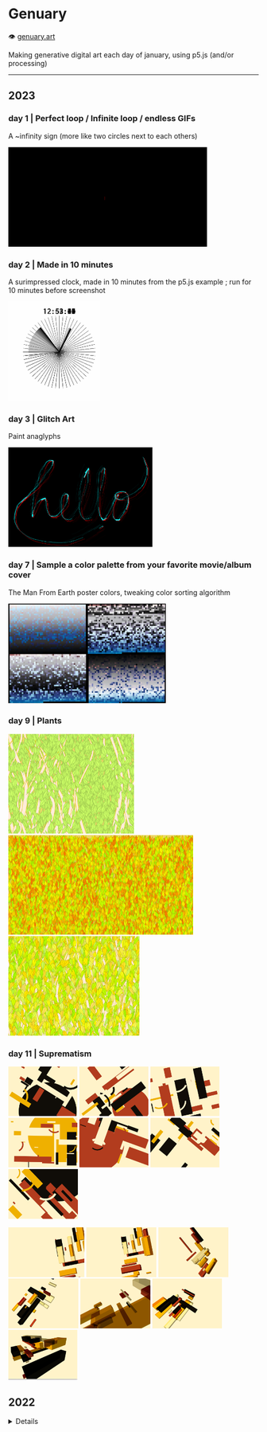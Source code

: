 # Genuary

👁️ [genuary.art](https://genuary.art)

Making generative digital art each day of january, using p5.js (and/or processing)

---
## 2023

### day 1 | Perfect loop / Infinite loop / endless GIFs
A ~infinity sign (more like two circles next to each others)

<img src="2023/01-perfect-loop/loop.gif" height=200>

### day 2 | Made in 10 minutes
A surimpressed clock, made in 10 minutes from the p5.js example ; run for 10 minutes before screenshot

<img src="2023/02-made-in-ten-minutes/run-for-ten-minutes.png" height=200>

### day 3 | Glitch Art
Paint anaglyphs

<img src="2023/03-glitch-art/hello.png" height=200>

### day 7 | Sample a color palette from your favorite movie/album cover
The Man From Earth poster colors, tweaking color sorting algorithm

<img src="2023/07-sample-color-palette/sorts/grid.jpg" height=200>


### day 9 | Plants

<img src="2023/09-plants/forest.png" height=200> <img src="2023/09-plants/lots-of-leaves.png" height=200> <img src="2023/09-plants/plants.png" height=200>

### day 11 | Suprematism
<img src="2023/11-suprematism/2D/1.jpg" height=100> <img src="2023/11-suprematism/2D/2.jpg" height=100> <img src="2023/11-suprematism/2D/3.jpg" height=100> <img src="2023/11-suprematism/2D/4.jpg" height=100> <img src="2023/11-suprematism/2D/5.jpg" height=100> <img src="2023/11-suprematism/2D/6.jpg" height=100> <img src="2023/11-suprematism/2D/7.jpg" height=100>

<img src="2023/11-suprematism/3D/1.png" height=100> <img src="2023/11-suprematism/3D/2.png" height=100> <img src="2023/11-suprematism/3D/3.png" height=100> <img src="2023/11-suprematism/3D/4.png" height=100> <img src="2023/11-suprematism/3D/5.png" height=100> <img src="2023/11-suprematism/3D/6.png" height=100> <img src="2023/11-suprematism/3D/7.png" height=100>

<!--
### day 4 | Intersections

### day 5 | Debug view

### day 6 | Steal Like An Artist

### day 7 | Sample a color palette from your favorite movie/album cover

### day 8 | Signed Distance Functions

### day 9 | Plants

### day 10 | Generative music

### day 11 | Suprematism

### day 12 | Tessellation

### day 13 | Something you’ve always wanted to learn

### day 14 | Aesemic

### day 15 | Sine waves

### day 16 | Reflection of a reflection

### day 17 | A grid inside a grid inside a grid

### day 18 | Definitely not a grid

### day 19 | Black and white

### day 20 | Art Deco

### day 21 | Persian Rug

### day 22 | Shadows

### day 23 | More Moiré

### day 24 | Textile

### day 25 | Yayoi Kusama

### day 26 | My kid could have made that

### day 27 | In the style of Hilma Af Klint

### day 28 | Generative poetry

### day 29 | Maximalism

### day 30 | Minimalism

### day 31 | Deliberately break one of your previous images, take one of your previous works and ruin it.
-->

## 2022

<details>

See [other’s propositions on twitter](https://twitter.com/search?q=%23GENUARY&f=live).

### day 2 | dithering

Fun with [Floyd–Steinberg dithering](https://en.wikipedia.org/wiki/Floyd%E2%80%93Steinberg_dithering) and other

<img src="2022/d02_Dithering/screen2.png" height=100> <img src="2022/d02_Dithering/screenshot1.png" height=100>
<img src="2022/d02_Dithering/screen1.png" height=100> <img src="2022/d02_Dithering_halftone/halftone.png" height=100>

- [Dithering (warning: very slow in the p5 editor)](https://editor.p5js.org/eliseduverdier/sketches/rCXloFDUG)
- [Simple halftone](https://editor.p5js.org/eliseduverdier/sketches/ZgJCtu7Rg)

<!-- ### day 3 | space -->

### day 8 | single curve only ([try it!](https://eliseduverdier.github.io/genuary/d08_single_curve_only/))

- Spirographs !
- [Watching them drawing themselves](https://editor.p5js.org/eliseduverdier/sketches/iiqB_0n9j)
- [Seeing them finished with random dimensions](https://editor.p5js.org/eliseduverdier/sketches/OQx8bRzMc)

<img src="2022/d08_single_curve_only/img2/screen1.png" height=100> <img src="2022/d08_single_curve_only/img2/screen2.png" height=100>
<img src="2022/d08_single_curve_only/img2/screen3.png" height=100> <img src="2022/d08_single_curve_only/img2/screen4.png" height=100>
<img src="2022/d08_single_curve_only/img2/screen5.png" height=100> <img src="2022/d08_single_curve_only/img2/canvas5.png" height=100>

### day 13 | 800×80

- Infinite GitHub

<img src="2022/d13-80x800/infinite-github.gif" height=70>

### day 15 | sand

- [Game of life/sand](https://editor.p5js.org/eliseduverdier/sketches/RsIWEAwTU)

<img src="2022/d15-Sand/gameoflife/game-of-sand.gif" height=150> <img src="2022/d15-Sand/gameoflife/game-of-sand2.gif" height=150>

### day 16 | color gradients gone wrong ([try it!](https://eliseduverdier.github.io/genuary/d16-Color-gradients-gone-wrong/))

- [Leaking rainbow](https://editor.p5js.org/eliseduverdier/sketches/kAUg9Pqlf)

<!-- gif is too heavy: ignore <img src="2022/d16-Color-gradients-gone-wrong/dripping.gif" height=150> -->

### day 23 | abstract vegetation ([try it!](https://eliseduverdier.github.io/genuary/d23-Abstract-vegetation/))

- [Flowers on a grid](https://editor.p5js.org/eliseduverdier/sketches/5fHAUClrD)

<img src="2022/d23-Abstract-vegetation/grid2.png" height=150> <img src="2022/d23-Abstract-vegetation/grid3.png" height=150> <img src="2022/d23-Abstract-vegetation/grid4.png" height=150> <img src="2022/d23-Abstract-vegetation/spiral.png" height=150>

### day 24 | Create your own pseudo-random number generator and visually check the results

- [Lines, dots](https://editor.p5js.org/eliseduverdier/sketches/HgjmicX9B)

<img src="2022/d24-Create-your-own-pseudo-random-number-generator-and-visually-check-the-results/after10seconds.png" height=100 /> <img src="2022/d24-Create-your-own-pseudo-random-number-generator-and-visually-check-the-results/after60seconds.png" height=100 /> <img src="2022/d24-Create-your-own-pseudo-random-number-generator-and-visually-check-the-results/after120seconds.png" height=100 /> <img src="2022/d24-Create-your-own-pseudo-random-number-generator-and-visually-check-the-results/after240seconds.png" height=100 />

### day 30 Organic looking output using only rectangular shapes/organic rectangular

- [Waves with rectangles rotations](https://editor.p5js.org/eliseduverdier/sketches/hA0u_B7Mz)

<img src="2022/d30-Organic-looking-output-using-only-rectangular-shapes/organic-rectangular.gif" height=200 />

</details>